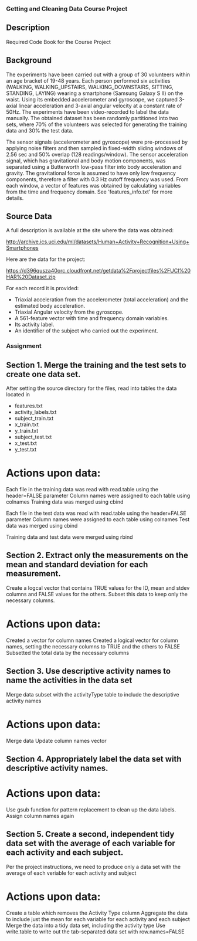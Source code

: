 ### Getting and Cleaning Data Course Project


## Description

Required Code Book for the Course Project

## Background

The experiments have been carried out with a group of 30 volunteers within an age bracket of 19-48 years. Each person performed six activities (WALKING, WALKING_UPSTAIRS, WALKING_DOWNSTAIRS, SITTING, STANDING, LAYING) wearing a smartphone (Samsung Galaxy S II) on the waist. Using its embedded accelerometer and gyroscope, we captured 3-axial linear acceleration and 3-axial angular velocity at a constant rate of 50Hz. The experiments have been video-recorded to label the data manually. The obtained dataset has been randomly partitioned into two sets, where 70% of the volunteers was selected for generating the training data and 30% the test data. 

The sensor signals (accelerometer and gyroscope) were pre-processed by applying noise filters and then sampled in fixed-width sliding windows of 2.56 sec and 50% overlap (128 readings/window). The sensor acceleration signal, which has gravitational and body motion components, was separated using a Butterworth low-pass filter into body acceleration and gravity. The gravitational force is assumed to have only low frequency components, therefore a filter with 0.3 Hz cutoff frequency was used. From each window, a vector of features was obtained by calculating variables from the time and frequency domain. See 'features_info.txt' for more details. 

## Source Data

A full description is available at the site where the data was obtained: 

http://archive.ics.uci.edu/ml/datasets/Human+Activity+Recognition+Using+Smartphones 

Here are the data for the project: 

https://d396qusza40orc.cloudfront.net/getdata%2Fprojectfiles%2FUCI%20HAR%20Dataset.zip 

For each record it is provided:

* Triaxial acceleration from the accelerometer (total acceleration) and the estimated body acceleration.
* Triaxial Angular velocity from the gyroscope. 
* A 561-feature vector with time and frequency domain variables. 
* Its activity label. 
* An identifier of the subject who carried out the experiment.


### Assignment

## Section 1. Merge the training and the test sets to create one data set.
After setting the source directory for the files, read into tables the data located in
- features.txt
- activity_labels.txt
- subject_train.txt
- x_train.txt
- y_train.txt
- subject_test.txt
- x_test.txt
- y_test.txt

# Actions upon data:

Each file in the training data was read with read.table using the header=FALSE parameter
Column names were assigned to each table using colnames
Training data was merged using cbind

Each file in the test data was read with read.table using the header=FALSE parameter
Column names were assigned to each table using colnames
Test data was merged using cbind

Training data and test data were merged using rbind


## Section 2. Extract only the measurements on the mean and standard deviation for each measurement. 
Create a logcal vector that contains TRUE values for the ID, mean and stdev columns and FALSE values for the others.
Subset this data to keep only the necessary columns.

# Actions upon data:

Created a vector for column names
Created a logical vector for column names, setting the necessary columns to TRUE and the others to FALSE
Subsetted the total data by the necessary columns

## Section 3. Use descriptive activity names to name the activities in the data set
Merge data subset with the activityType table to include the descriptive activity names

# Actions upon data:

Merge data
Update column names vector

## Section 4. Appropriately label the data set with descriptive activity names.

# Actions upon data:

Use gsub function for pattern replacement to clean up the data labels.
Assign column names again


## Section 5. Create a second, independent tidy data set with the average of each variable for each activity and each subject. 
Per the project instructions, we need to produce only a data set with the average of each veriable for each activity and subject

# Actions upon data:
Create a table which removes the Activity Type column
Aggregate the data to include just the mean for each variable for each activity and each subject
Merge the data into a tidy data set, including the activity type
Use write.table to write out the tab-separated data set with row.names=FALSE
